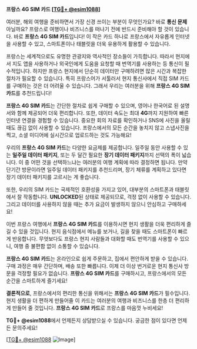 **프랑스 4G SIM 카드 [[TG💪+ @esim1088](https://t.me/s/esim1088)]**

여러분, 해외 여행을 준비하면서 가장 신경 쓰이는 부분이 무엇인가요? 바로 **통신 문제** 아닐까요? 프랑스로 여행이나 비즈니스를 떠나기 전에 반드시 준비해야 할 것이 있습니다. 바로 **프랑스 4G SIM 카드**입니다! 이 작은 카드 하나로 프랑스에서 자유롭게 인터넷을 사용할 수 있고, 스마트폰이나 태블릿을 더욱 유용하게 활용할 수 있습니다.

프랑스는 세계적으로도 유명한 관광지와 역사적인 장소들이 가득합니다. 따라서 현지에서 지도 앱을 사용하거나 외국인에게 도움을 요청할 때 번역기를 사용하는 등 통신이 필수적입니다. 하지만 프랑스 현지에서 단순히 데이터만 구매하려면 많은 시간과 복잡한 절차가 필요할 수 있습니다. 특히 프랑스어가 서툴러서 현지 통신사에서 직접 SIM 카드를 구매하는 것은 더 어려울 수 있습니다. 그래서 우리는 여러분을 위해 **프랑스 4G SIM 카드**를 추천드립니다!

**프랑스 4G SIM 카드**는 간단한 절차로 쉽게 구매할 수 있으며, 영어나 한국어로 된 설명서와 함께 제공되어 더욱 편리합니다. 또한, 데이터 속도는 최대 **4G**까지 지원하여 빠른 인터넷 연결을 경험할 수 있습니다. 중요한 회의 자료를 확인하거나 SNS에 사진을 올릴 때도 끊김 없이 사용할 수 있습니다. 프랑스에서의 모든 순간을 놓치지 않고 스냅사진을 찍고, 소셜 미디어에 실시간으로 업로드하는 것도 가능해요!

우리의 **프랑스 4G SIM 카드**는 다양한 요금제를 제공합니다. 일주일 동안 사용할 수 있는 **일주일 데이터 패키지**, 또는 두 달간 필요한 **장기 데이터 패키지**까지 선택의 폭이 넓습니다. 이 중 어떤 것을 선택하느냐는 여러분의 여행 계획에 따라 결정하면 됩니다. 만약 단기간 방문이라면 일주일 데이터 패키지를 추천드리며, 장기 체류를 계획하고 있다면 장기 데이터 패키지를 고르시는 게 좋습니다.

또한, 우리의 SIM 카드는 국제적인 호환성을 가지고 있어, 대부분의 스마트폰과 태블릿에서 잘 작동합니다. **UNLOCKED**된 상태로 제공되므로, 걱정 없이 사용할 수 있습니다. 그리고 데이터를 사용하지 않을 때는 추가 요금이 발생하지 않으니 안심하고 구매하세요!

이번 프랑스 여행에서 **프랑스 4G SIM 카드**를 이용하시면 현지 생활을 더욱 편리하게 즐길 수 있을 것입니다. 현지 음식점에서 메뉴를 보거나, 길을 찾을 때도 스마트폰이 빠르게 반응합니다. 무엇보다도 프랑스 현지 사람들과 대화할 때도 번역기를 사용할 수 있으니, 여행 중 불편함 없이 소통할 수 있습니다.

**프랑스 4G SIM 카드**는 온라인으로 쉽게 주문하고, 집에서 편안하게 받을 수 있습니다. 구매 과정은 매우 간단하며, 배송 또한 빠릅니다. 이제 더 이상 번거로운 현지 통신사 방문을 걱정할 필요가 없습니다. **프랑스 4G SIM 카드**를 구매하시고, 프랑스에서의 모든 순간을 스마트하게 즐기세요!

**결론적으로**, 프랑스에서의 편리한 통신을 위해서는 **프랑스 4G SIM 카드**가 필수입니다. 현지 생활을 더 편하게 만들어줄 이 카드는 여러분의 여행과 비즈니스를 한층 더 편리하게 만들어 줄 것입니다. **프랑스 4G SIM 카드**로 프랑스를 마음껏 누비세요! 

**TG💪+ @esim1088**에서 언제든지 상담받으실 수 있습니다. 궁금한 점이 있다면 언제든 문의주세요!

[[TG💪+ @esim1088](https://t.me/s/esim1088) ![Image](https://i.postimg.cc/Y0z9fWf4/image.png)]